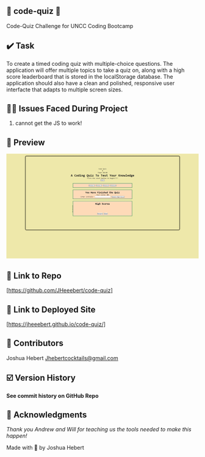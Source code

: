 ## 🧪 code-quiz 🧪
Code-Quiz Challenge for UNCC Coding Bootcamp
## ✔️ Task

To create a timed coding quiz with multiple-choice questions. The application will offer multiple topics to take a quiz on, 
along with a high score leaderboard that is stored in the localStorage database. The application should also have a clean and polished, 
responsive user interfacte that adapts to multiple screen sizes.

## 🔗‍💥 Issues Faced During Project
1.  cannot get the JS to work!

## 🔎 Preview
<img src= ".\assets\images\codequiz.jpg" 
    alt= "this should be a screenshot of the project"/>


## 🔗 Link to Repo
[https://github.com/JHeeebert/code-quiz]

## 🔗 Link to Deployed Site
[https://jheeebert.github.io/code-quiz/]

## 🫶 Contributors
Joshua Hebert
Jhebertcocktails@gmail.com

## ☑️ Version History
**See commit history on GitHub Repo**

## 🙏 Acknowledgments
*Thank you Andrew and Will for teaching us the tools needed to make this happen!*

Made with 🖤 by Joshua Hebert      